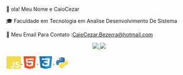  👦 ola! Meu Nome e CaioCezar
 
 🎓 Faculdade em Tecnologia em Analise Desenvolvimento De Sistema
 
 📧 Meu Email Para Contato :CaioCezar.Bezerra@hotmail.com

<div align="center">
  <a href="https://github.com/CaioCezarBezerra">
  <img height="165em" src="https://github-readme-stats.vercel.app/api?username=CaioCezarBezerra&show_icons=true&theme=tokyonight&include_commits=true&count_private=true"/>
  <img height="165em"src="https://github-readme-stats.vercel.app/api/top-langs/?username=CaioCezarBezerra&layout=compact&langs_count=4&theme=tokyonight"/>
</div>
  <div style="display: inline_block"><br>
  <img align="center" alt="Caio-Js" height="35" width="40" src="https://raw.githubusercontent.com/devicons/devicon/master/icons/javascript/javascript-plain.svg">
  <img align="center" alt="Caio-HTML" height="35" width="39" src="https://raw.githubusercontent.com/devicons/devicon/master/icons/html5/html5-original.svg">
  <img align="center" alt="Caio-CSS" height="35" width="40" src="https://raw.githubusercontent.com/devicons/devicon/master/icons/css3/css3-original.svg">
  <img align="center" alt="Caio-Python" height="35" width="40" src="https://raw.githubusercontent.com/devicons/devicon/master/icons/python/python-original.svg">
  </div>

    
